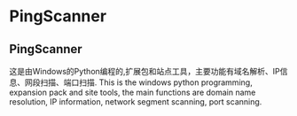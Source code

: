 # PingScanner
PingScanner
---
这是由Windows的Python编程的,扩展包和站点工具，主要功能有域名解析、IP信息、网段扫描、端口扫描.
This is the windows python programming, expansion pack and site tools, the main functions are domain name resolution, IP information, network segment scanning, port scanning.
